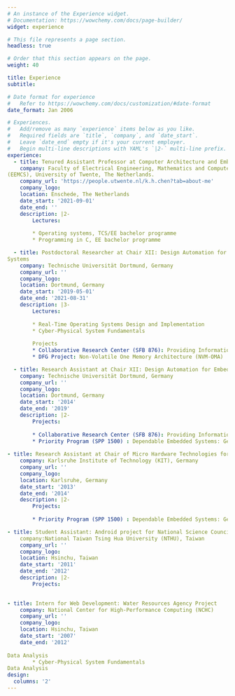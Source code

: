 ```yaml
---
# An instance of the Experience widget.
# Documentation: https://wowchemy.com/docs/page-builder/
widget: experience

# This file represents a page section.
headless: true

# Order that this section appears on the page.
weight: 40

title: Experience
subtitle:

# Date format for experience
#   Refer to https://wowchemy.com/docs/customization/#date-format
date_format: Jan 2006

# Experiences.
#   Add/remove as many `experience` items below as you like.
#   Required fields are `title`, `company`, and `date_start`.
#   Leave `date_end` empty if it's your current employer.
#   Begin multi-line descriptions with YAML's `|2-` multi-line prefix.
experience:
  - title: Tenured Assistant Professor at Computer Architecture and Embedded Systems group
    company: Faculty of Electrical Engineering, Mathematics and Computer Science
(EEMCS), University of Twente, The Netherlands.
    company_url: 'https://people.utwente.nl/k.h.chen?tab=about-me'
    company_logo: 
    location: Enschede, The Netherlands
    date_start: '2021-09-01'
    date_end: ''
    description: |2-
        Lectures:
        
        * Operating systems, TCS/EE bachelor programme
        * Programming in C, EE bachelor programme

  - title: Postdoctoral Researcher at Chair XII: Design Automation for Embedded
Systems
    company: Technische Universität Dortmund, Germany
    company_url: ''
    company_logo: 
    location: Dortmund, Germany
    date_start: '2019-05-01'
    date_end: '2021-08-31'
    description: |3-
        Lectures:
        
        * Real-Time Operating Systems Design and Implementation
        * Cyber-Physical System Fundamentals
        
        Projects
        * Collaborative Research Center (SFB 876): Providing Information by Resource-Constrained
        * DFG Project: Non-Volatile One Memory Architecture (NVM-OMA)

  - title: Research Assistant at Chair XII: Design Automation for Embedded Systems
    company: Technische Universität Dortmund, Germany
    company_url: ''
    company_logo: 
    location: Dortmund, Germany
    date_start: '2014'
    date_end: '2019'
    description: |2-
        Projects:
        
        * Collaborative Research Center (SFB 876): Providing Information by Resource-Constrained
        * Priority Program (SPP 1500) : Dependable Embedded Systems: Generating and Executing Dependable Application Software on UnReliable Embedded Systems
      
- title: Research Assistant at Chair of Micro Hardware Technologies for Automation
    company: Karlsruhe Institute of Technology (KIT), Germany
    company_url: ''
    company_logo: 
    location: Karlsruhe, Germany
    date_start: '2013'
    date_end: '2014'
    description: |2-
        Projects:
        
        * Priority Program (SPP 1500) : Dependable Embedded Systems: Generating and Executing Dependable Application Software on UnReliable Embedded Systems

- title: Student Assistant: Android project for National Science Council
    company:National Taiwan Tsing Hua University (NTHU), Taiwan
    company_url: ''
    company_logo: 
    location: Hsinchu, Taiwan
    date_start: '2011'
    date_end: '2012'
    description: |2-
        Projects:
        

- title: Intern for Web Development: Water Resources Agency Project
    company: National Center for High-Performance Computing (NCHC)
    company_url: ''
    company_logo: 
    location: Hsinchu, Taiwan
    date_start: '2007'
    date_end: '2012'
    
Data Analysis
        * Cyber-Physical System Fundamentals
Data Analysis
design:
  columns: '2'
---
```

